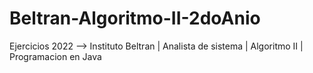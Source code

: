 # Beltran-Algoritmo-II-2doAnio
Ejercicios  2022 --> Instituto Beltran |  Analista de sistema |  Algoritmo II | Programacion en Java
